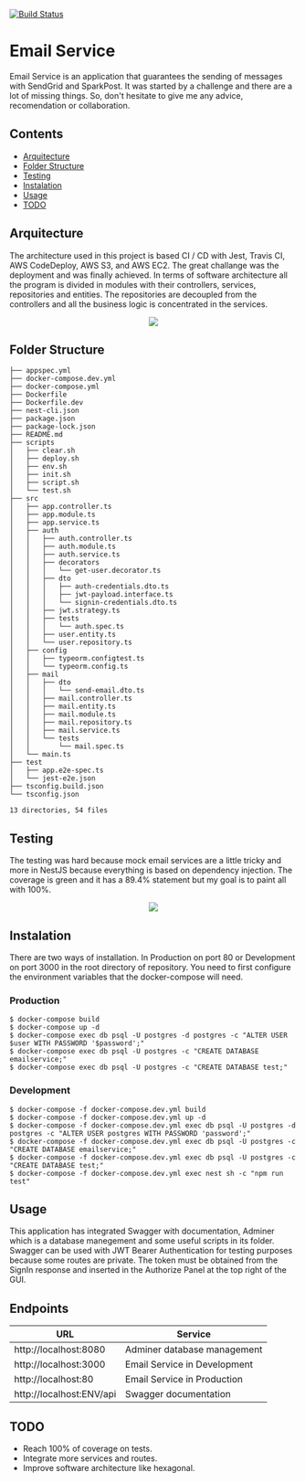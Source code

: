 [![Build Status](https://travis-ci.com/vargas88hugo/email-service.svg?branch=master)](https://travis-ci.com/vargas88hugo/email-service)
# Email Service

Email Service is an application that guarantees the sending of messages with SendGrid and SparkPost. It was started by a challenge and there are a lot of missing things. So, don't hesitate to give me any advice, recomendation or collaboration.

## Contents
- [Arquitecture](#Arquitecture)
- [Folder Structure](#Folder)
- [Testing](#Testing)
- [Instalation](#Instalation)
- [Usage](#Usage)
- [TODO](#TODO)

<a name="Arquitecture"></a>
## Arquitecture
The architecture used in this project is based CI / CD with Jest, Travis CI, AWS CodeDeploy, AWS S3, and AWS EC2. The great challange was the deployment and was finally achieved. In terms of software architecture all the program is divided in modules with their controllers, services, repositories and entities. The repositories are decoupled from the controllers and all the business logic is concentrated in the services.
<div align="center">
<img align="center" src="https://i.imgur.com/3XL71bZ.png" />
</div>

<a name="Folder"></a>
## Folder Structure
```
├── appspec.yml
├── docker-compose.dev.yml
├── docker-compose.yml
├── Dockerfile
├── Dockerfile.dev
├── nest-cli.json
├── package.json
├── package-lock.json
├── README.md
├── scripts
│   ├── clear.sh
│   ├── deploy.sh
│   ├── env.sh
│   ├── init.sh
│   ├── script.sh
│   └── test.sh
├── src
│   ├── app.controller.ts
│   ├── app.module.ts
│   ├── app.service.ts
│   ├── auth
│   │   ├── auth.controller.ts
│   │   ├── auth.module.ts
│   │   ├── auth.service.ts
│   │   ├── decorators
│   │   │   └── get-user.decorator.ts
│   │   ├── dto
│   │   │   ├── auth-credentials.dto.ts
│   │   │   ├── jwt-payload.interface.ts
│   │   │   └── signin-credentials.dto.ts
│   │   ├── jwt.strategy.ts
│   │   ├── tests
│   │   │   └── auth.spec.ts
│   │   ├── user.entity.ts
│   │   └── user.repository.ts
│   ├── config
│   │   ├── typeorm.configtest.ts
│   │   └── typeorm.config.ts
│   ├── mail
│   │   ├── dto
│   │   │   └── send-email.dto.ts
│   │   ├── mail.controller.ts
│   │   ├── mail.entity.ts
│   │   ├── mail.module.ts
│   │   ├── mail.repository.ts
│   │   ├── mail.service.ts
│   │   └── tests
│   │       └── mail.spec.ts
│   └── main.ts
├── test
│   ├── app.e2e-spec.ts
│   └── jest-e2e.json
├── tsconfig.build.json
└── tsconfig.json

13 directories, 54 files

```
<a name="Testing"></a>
## Testing
The testing was hard because mock email services are a little tricky and more in NestJS because everything is based on dependency injection. The coverage is green and it has a 89.4% statement but my goal is to paint all with 100%.
<div align="center">
<img align="center" src="http://i.imgur.com/62kHPWl.png" />
</div>

<a name="Instalation"></a>
## Instalation
There are two ways of installation. In Production on port 80 or Development on port 3000 in the root directory of repository. You need to first configure the environment variables that the docker-compose will need.
### Production
```
$ docker-compose build
$ docker-compose up -d
$ docker-compose exec db psql -U postgres -d postgres -c "ALTER USER $user WITH PASSWORD '$password';"
$ docker-compose exec db psql -U postgres -c "CREATE DATABASE emailservice;"
$ docker-compose exec db psql -U postgres -c "CREATE DATABASE test;"
```
### Development
```
$ docker-compose -f docker-compose.dev.yml build
$ docker-compose -f docker-compose.dev.yml up -d
$ docker-compose -f docker-compose.dev.yml exec db psql -U postgres -d postgres -c "ALTER USER postgres WITH PASSWORD 'password';"
$ docker-compose -f docker-compose.dev.yml exec db psql -U postgres -c "CREATE DATABASE emailservice;"
$ docker-compose -f docker-compose.dev.yml exec db psql -U postgres -c "CREATE DATABASE test;"
$ docker-compose -f docker-compose.dev.yml exec nest sh -c "npm run test"

```

<a name="Usage"></a>
## Usage
This application has integrated Swagger with documentation, Adminer which is a database manegement and some useful scripts in its folder. Swagger can be used with JWT Bearer Authentication for testing purposes because some routes are private. The token must be obtained from the SignIn response and inserted in the Authorize Panel at the top right of the GUI.
## Endpoints
| URL | Service |
|-----|---------|
| http://localhost:8080 | Adminer database management |
| http://localhost:3000 | Email Service in Development |
| http://localhost:80 | Email Service in Production |
| http://localhost:ENV/api | Swagger documentation |

<a name="TODO"></a>
## TODO
* Reach 100% of coverage on tests.
* Integrate more services and routes.
* Improve software architecture like hexagonal.
